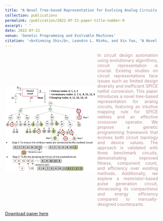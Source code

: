 ```yaml
---
title: "A Novel Tree-based Representation for Evolving Analog Circuits and Its Application to Memristor-based Pulse Generation Circuit"
collection: publications
permalink: /publication/2022-07-21-paper-title-number-9
excerpt: ' '
date: 2022-07-21
venue: 'Genetic Programming and Evolvable Machines'
citation: '<b>Xinming Shi</b>, Leandro L. Minku, and Xin Yao, "A Novel Tree-based Representation for Evolving Analog Circuits and Its Application to Memristor-based Pulse Generation Circuit,"  <i>Genetic Programming and Evolvable Machines</i>, 23, 453–493 (2022). https://doi.org/10.1007/s10710-022-09436-w'
---
```

<div style='display: flex; align-items: center;'>
  <div style='flex: 3;'>
    <img src='https://github.com/embeddedsky/xinmingshi.github.io/raw/master/images/paper9.png' alt="A Novel Tree-based Representation" style='width: 150%;'>
  </div>
  <div style='flex: 2; margin-left: 5px;'>
  <div style="color: rosybrown; text-align: justify;">In circuit design automation using evolutionary algorithms, circuit representation is crucial. Existing studies on circuit representations face issues such as limited design diversity and inefficient SPICE netlist conversion. This paper introduces a novel tree-based representation for analog circuits, featuring an intuitive mapping rule for SPICE netlists and an effective crossover operator. We propose a genetic programming framework that evolves both circuit topology and device values. The approach is validated with three benchmark circuits, demonstrating improved fitness, component count, and efficiency over existing methods. Additionally, we explore a memristor-based pulse generation circuit, showcasing its compactness and energy efficiency compared to manually-designed counterparts.</div>
  </div>
</div> 

[Download paper here](https://github.com/embeddedsky/xinmingshi.github.io/raw/master/files/paper9.pdf)

